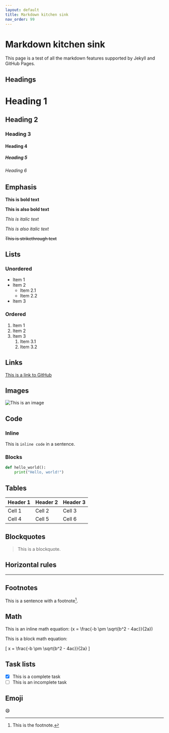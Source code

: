 ```yaml
---
layout: default
title: Markdown kitchen sink
nav_order: 99
---
```


# Markdown kitchen sink

This page is a test of all the markdown features supported by Jekyll and GitHub Pages.

## Headings

# Heading 1

## Heading 2

### Heading 3

#### Heading 4

##### Heading 5

###### Heading 6

## Emphasis

**This is bold text**

**This is also bold text**

*This is italic text*

*This is also italic text*

~~This is strikethrough text~~

## Lists

### Unordered

- Item 1
- Item 2
  - Item 2.1
  - Item 2.2
- Item 3

### Ordered

1. Item 1
2. Item 2
3. Item 3
    1. Item 3.1
    2. Item 3.2

## Links

[This is a link to GitHub](https://github.com)

## Images

![This is an image](https://via.placeholder.com/150)

## Code

### Inline

This is `inline code` in a sentence.

### Blocks

```python
def hello_world():
    print("Hello, world!")
```

## Tables

| Header 1 | Header 2 | Header 3 |
| -------- | -------- | -------- |
| Cell 1   | Cell 2   | Cell 3   |
| Cell 4   | Cell 5   | Cell 6   |

## Blockquotes

> This is a blockquote.

## Horizontal rules

---

## Footnotes

This is a sentence with a footnote[^1].

[^1]: This is the footnote.

## Math

This is an inline math equation: \(x = \frac{-b \pm \sqrt{b^2 - 4ac}}{2a}\)

This is a block math equation:

\[
x = \frac{-b \pm \sqrt{b^2 - 4ac}}{2a}
\]

## Task lists

- [x] This is a complete task
- [ ] This is an incomplete task

## Emoji

:smile:
